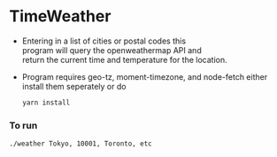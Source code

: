 # TimeWeather

* Entering in a list of cities or postal codes this <br>
  program will query the openweathermap API and <br>
  return the current time and temperature for the location.

* Program requires geo-tz, moment-timezone, and node-fetch either install them seperately or do
   ```bash
   yarn install 
   ```
### To run  
```bash
./weather Tokyo, 10001, Toronto, etc
```

